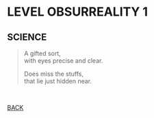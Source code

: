 <link rel="stylesheet" href="/wikiblogarden/obsurreality/style.css" />

# LEVEL OBSURREALITY 1
## SCIENCE

> A gifted sort,<br>
> with eyes precise and clear.
> 
> Does miss the stuffs,<br>
> that lie just hidden near.

<br>

[BACK](../)
